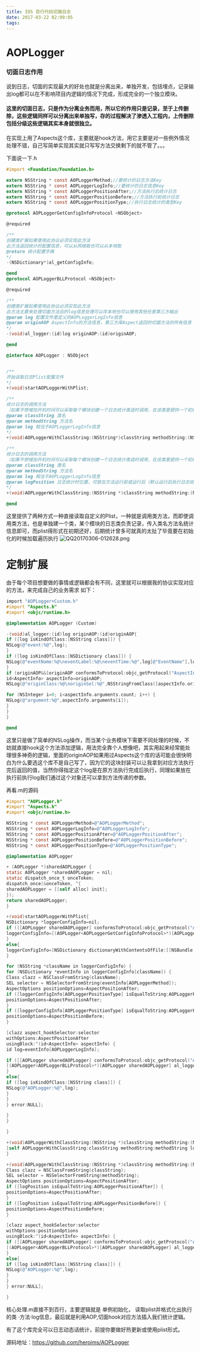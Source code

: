 ```yaml
---
title: IOS 百行代码切面日志
date: 2017-03-22 02:09:05
tags:
---
```


# AOPLogger
### 切面日志作用
说到日志，切面的实现最大的好处也就是分离出来，单独开发，包括埋点，记录输出log都可以在不影响项目内逻辑的情况下完成，形成完全的一个独立模块。
#### 这里的切面日志，只是作为分离业务而用，所以它的作用只是记录，至于上传删除，这些逻辑同样可以分离出来单独写，存的过程解决了渗透入工程内，上传删除包括分级这些逻辑其实本身就很独立。


在实现上用了Aspects这个库，主要就是hook方法，用它主要是对一些例外情况处理不错，自己写简单实现其实就只写写方法交换剩下的就不管了。。。

下面说一下.h
```Objective-C
#import <Foundation/Foundation.h>

extern NSString * const AOPLoggerMethod;//要统计的日志方法Key
extern NSString * const AOPLoggerLogInfo;//要统计的日志信息Key
extern NSString * const AOPLoggerPositionAfter;//方法执行后统计日志
extern NSString * const AOPLoggerPositionBefore;//方法执行前统计日志
extern NSString * const AOPLoggerPositionType;//执行日志统计的类型Key

@protocol AOPLoggerGetConfigInfoProtocol <NSObject>

@required

/**
创建类扩展如果使用此协议必须实现此方法
此方法返回统计的配置信息，可以从网络取也可以从本地取
@return 统计配置字典
*/
-(NSDictionary*)al_getConfigInfo;

@end
@protocol AOPLoggerBLLProtocol <NSObject>

@required

/**
创建类扩展如果使用此协议必须实现此方法
此方法主要来处理切面方法后的log信息处理可以存本地也可以使用其他任意第三方输出
@param log 配置文件里定义的AOPLoggerLogInfo信息
@param originAOP AspectInfo的方法信息，第三方库Aspect返回的切面方法的所有信息
*/
-(void)al_logger:(id)log originAOP:(id)originAOP;

@end

@interface AOPLogger : NSObject


/**
开始读取日志Plist配置文件
*/
+(void)startAOPLoggerWithPlist;

/**
统计日志的调用方法
（如果不想增加开机时间可以采取每个模块创建一个日志统计类适时调用，在该类里提供一个初始化方法，内部调用此即可）
@param classString 类名
@param methodString 方法名
@param log 相当于AOPLoggerLogInfo信息
*/
+(void)AOPLoggerWithClassString:(NSString*)classString methodString:(NSString*)methodString log:(id)log;

/**
统计日志的调用方法
（如果不想增加开机时间可以采取每个模块创建一个日志统计类适时调用，在该类里提供一个初始化方法，内部调用此即可）
@param classString 类名
@param methodString 方法名
@param log 相当于AOPLoggerLogInfo信息
@param logPosition 日志统计时位置，可放在方法运行前或运行后（默认运行后执行日志统计）
*/
+(void)AOPLoggerWithClassString:(NSString *)classString methodString:(NSString *)methodString log:(id)log logPosition:(NSString*)logPosition;

@end
```
<!-- more -->
这里提供了两种方式一种直接读取自定义的Plist，一种就是调用类方法，而即使调用类方法，也是单独建一个类，某个模块的日志类负责记录，传入类名方法名统计信息即可，而plist得形式在初期还好，后期统计曾多可就真的太扯了毕竟要在初始化的时候加载遍历执行
![QQ20170306-012628.png](http://upload-images.jianshu.io/upload_images/3994053-46f6bef1c87511f6.png?imageMogr2/auto-orient/strip%7CimageView2/2/w/1240)
# 定制扩展
由于每个项目想要做的事情或逻辑都会有不同，这里就可以根据我的协议实现对应的方法，来完成自己的业务需求
如下：
```Objective-C
import "AOPLogger+Custom.h"
#import "Aspects.h"
#import <objc/runtime.h>

@implementation AOPLogger (Custom)

-(void)al_logger:(id)log originAOP:(id)originAOP{
if ([log isKindOfClass:[NSString class]]) {
NSLog(@"event:%@",log);
}
if ([log isKindOfClass:[NSDictionary class]]) {
NSLog(@"eventName:%@\neventLabel:%@\neventTime:%@",log[@"EventName"],log[@"EventLabel"],[log[@"EventTime"] boolValue]?[NSDate date]:@"不用获取");
}
if (originAOP&&[originAOP conformsToProtocol:objc_getProtocol("AspectInfo")]) {
id<AspectInfo> aspectInfo=originAOP;
NSLog(@"originClass:%@\noriginSel:%@",NSStringFromClass([aspectInfo.originalInvocation.target class]),NSStringFromSelector(aspectInfo.originalInvocation.selector));

for (NSInteger i=0; i<aspectInfo.arguments.count; i++) {
NSLog(@"argument:%@",aspectInfo.arguments[i]);
}
}
}

@end
```
这里只是做了简单的NSLog操作，而当某个业务模块下需要不同处理的时候，不妨就直接hook这个方法添加逻辑，用法完全靠个人想像吧，其实用起来经常能处理很多神奇的逻辑，里面的originAOP如果用过Aspects这个库的话可能会很快明白为什么要选这个库不是自己写了，因为它的这块封装可以让我拿到对应方法执行完后返回的值，当然你得指定这个log是在原方法执行完成后执行，同理如果放在执行前执行log我们通过这个对象还可以拿到方法传递的参数。

再看.m的源码
```Objective-C
#import "AOPLogger.h"
#import "Aspects.h"
#import <objc/runtime.h>

NSString * const AOPLoggerMethod=@"AOPLoggerMethod";
NSString * const AOPLoggerLogInfo=@"AOPLoggerLogInfo";
NSString * const AOPLoggerPositionAfter=@"AOPLoggerPositionAfter";
NSString * const AOPLoggerPositionBefore=@"AOPLoggerPositionBefore";
NSString * const AOPLoggerPositionType=@"AOPLoggerPositionType";

@implementation AOPLogger

+ (AOPLogger *)sharedAOPLogger {
static AOPLogger *sharedAOPLogger = nil;
static dispatch_once_t onceToken;
dispatch_once(&onceToken, ^{
sharedAOPLogger = [[self alloc] init];
});
return sharedAOPLogger;
}

+(void)startAOPLoggerWithPlist{
NSDictionary *loggerConfigInfo=nil;
if ([[AOPLogger sharedAOPLogger] conformsToProtocol:objc_getProtocol("AOPLoggerGetConfigInfoProtocol")]) {
loggerConfigInfo=[(AOPLogger<AOPLoggerGetConfigInfoProtocol>*)[AOPLogger sharedAOPLogger] al_getConfigInfo];
}
else{
loggerConfigInfo=[NSDictionary dictionaryWithContentsOfFile:[[NSBundle mainBundle] pathForResource:@"AOPLoggerConfig" ofType:@"plist"]];
}

for (NSString *className in loggerConfigInfo) {
for (NSDictionary *eventInfo in loggerConfigInfo[className]) {
Class clazz = NSClassFromString(className);
SEL selector = NSSelectorFromString(eventInfo[AOPLoggerMethod]);
AspectOptions positionOptions=AspectPositionAfter;
if ([loggerConfigInfo[AOPLoggerPositionType] isEqualToString:AOPLoggerPositionAfter]) {
positionOptions=AspectPositionAfter;
}
if ([loggerConfigInfo[AOPLoggerPositionType] isEqualToString:AOPLoggerPositionBefore]) {
positionOptions=AspectPositionBefore;
}

[clazz aspect_hookSelector:selector
withOptions:AspectPositionAfter
usingBlock:^(id<AspectInfo> aspectInfo) {
id log=eventInfo[AOPLoggerLogInfo];

if ([[AOPLogger sharedAOPLogger] conformsToProtocol:objc_getProtocol("AOPLoggerBLLProtocol")]) {
[(AOPLogger<AOPLoggerBLLProtocol>*)[AOPLogger sharedAOPLogger] al_logger:log originAOP:aspectInfo];
}
else{
if ([log isKindOfClass:[NSString class]]) {
NSLog(@"AOPLogger:%@",log);
}
}
} error:NULL];

}
}

}

+(void)AOPLoggerWithClassString:(NSString *)classString methodString:(NSString *)methodString log:(id)log{
[self AOPLoggerWithClassString:classString methodString:methodString log:log logPosition:nil];
}

+(void)AOPLoggerWithClassString:(NSString *)classString methodString:(NSString *)methodString log:(id)log logPosition:(NSString*)logPosition{
Class clazz = NSClassFromString(classString);
SEL selector = NSSelectorFromString(methodString);
AspectOptions positionOptions=AspectPositionAfter;
if ([logPosition isEqualToString:AOPLoggerPositionAfter]) {
positionOptions=AspectPositionAfter;
}
if ([logPosition isEqualToString:AOPLoggerPositionBefore]) {
positionOptions=AspectPositionBefore;
}

[clazz aspect_hookSelector:selector
withOptions:positionOptions
usingBlock:^(id<AspectInfo> aspectInfo) {
if ([[AOPLogger sharedAOPLogger] conformsToProtocol:objc_getProtocol("AOPLoggerBLLProtocol")]) {
[(AOPLogger<AOPLoggerBLLProtocol>*)[AOPLogger sharedAOPLogger] al_logger:log originAOP:aspectInfo];
}
else{
if ([log isKindOfClass:[NSString class]]) {
NSLog(@"AOPLogger:%@",log);
}
}
} error:NULL];

}
```
核心处理.m直接不到百行，主要逻辑就是 单例初始化， 读取plist并格式化出执行的类 ·方法·log信息，最后就是利用AOP,切面hook对应方法插入我们统计逻辑。

有了这个库完全可以日志动态话统计，前提你要做好热更新或使用plist形式。

源码地址：https://github.com/heroims/AOPLogger
